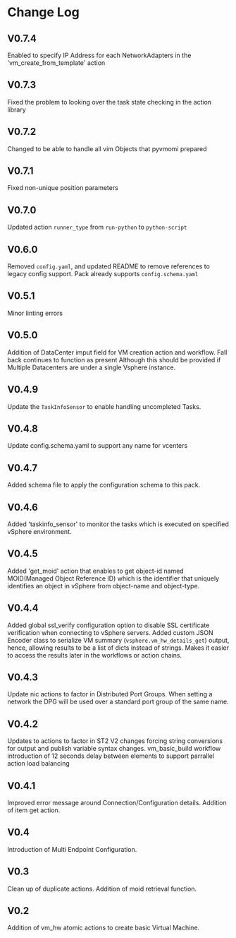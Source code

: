 # Change Log

## V0.7.4

Enabled to specify IP Address for each NetworkAdapters in the 'vm_create_from_template' action

## V0.7.3

Fixed the problem to looking over the task state checking in the action library

## V0.7.2

Changed to be able to handle all vim Objects that pyvmomi prepared

## V0.7.1

Fixed non-unique position parameters

## V0.7.0

Updated action `runner_type` from `run-python` to `python-script`

## V0.6.0

Removed `config.yaml`, and updated README to remove references to legacy config support. Pack already supports `config.schema.yaml`

## V0.5.1

Minor linting errors

## V0.5.0

Addition of DataCenter imput field for VM creation action and workflow. Fall back continues to function as present Although this should be provided if Multiple Datacenters are under a single Vsphere instance.

## V0.4.9

Update the `TaskInfoSensor` to enable handling uncompleted Tasks.

## V0.4.8

Update config.schema.yaml to support any name for vcenters

## V0.4.7

Added schema file to apply the configuration schema to this pack.

## V0.4.6

Added 'taskinfo_sensor' to monitor the tasks which is executed on specified vSphere environment.

## V0.4.5

Added 'get_moid' action that enables to get object-id named MOID(Managed Object Reference ID) which is the identifier that uniquely identifies an object in vSphere from object-name and object-type.

## V0.4.4

Added global ssl_verify configuration option to disable SSL certificate verification when connecting to vSphere servers.
Added custom JSON Encoder class to serialize VM summary (`vsphere.vm_hw_details_get`) output, hence, allowing results to be a list of dicts instead of strings. Makes it easier to access the results later in the workflows or action chains.

## V0.4.3

Update nic actions to factor in Distributed Port Groups. When setting a network the DPG will be used over a standard port group of the same name.

## V0.4.2

Updates to actions to factor in ST2 V2 changes forcing string conversions for output and publish variable syntax changes.
vm_basic_build workflow introduction of 12 seconds delay between elements to support parrallel action load balancing

## V0.4.1

Improved error message around Connection/Configuration details. Addition of item get action.

## V0.4

Introduction of Multi Endpoint Configuration.

## V0.3

Clean up of duplicate actions. Addition of moid retrieval function.

## V0.2
  
Addition of vm_hw atomic actions to create basic Virtual Machine.

